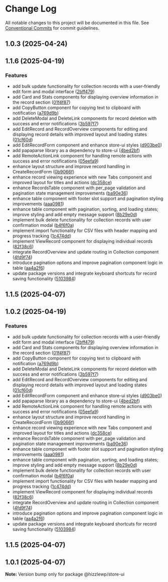 # Change Log

All notable changes to this project will be documented in this file.
See [Conventional Commits](https://conventionalcommits.org) for commit guidelines.

## 1.0.3 (2025-04-24)



## 1.1.6 (2025-04-19)


### Features

* add bulk update functionality for collection records with a user-friendly edit form and modal interface ([2bff479](https://github.com/hizzle-co/hizzle/commit/2bff479368f5f6ebc21402be0b86237da971430b))
* add Card and Stats components for displaying overview information in the record section ([01f4f87](https://github.com/hizzle-co/hizzle/commit/01f4f87427574dd8d72c78f210b3f97ddaae2a87))
* add CopyButton component for copying text to clipboard with notification ([a769d9b](https://github.com/hizzle-co/hizzle/commit/a769d9b7152e66aeec6097317bc142becf9acb66))
* add DeleteModal and DeleteLink components for record deletion with success and error notifications ([3b597f7](https://github.com/hizzle-co/hizzle/commit/3b597f7dea6016a8e2bc384e078bbfa3c2f113db))
* add EditRecord and RecordOverview components for editing and displaying record details with improved layout and loading states ([01cf60d](https://github.com/hizzle-co/hizzle/commit/01cf60d36c511c306257469e551d937805868e21))
* add EditRecordForm component and enhance store-ui styles ([d903be0](https://github.com/hizzle-co/hizzle/commit/d903be02f0c152e5a7cfcdefa49e675ecbab017d))
* add papaparse library as a dependency to store-ui ([4bed2bf](https://github.com/hizzle-co/hizzle/commit/4bed2bf6f4c4cfbec059bc06736b55534175c60c))
* add RemoteActionLink component for handling remote actions with success and error notifications ([05eefa9](https://github.com/hizzle-co/hizzle/commit/05eefa9d4ccb386bb873fd142153db55698ea50c))
* enhance layout structure and improve record handling in CreateRecordForm ([0b9066f](https://github.com/hizzle-co/hizzle/commit/0b9066faf2b14647a0fe7236c3b3e7f6ac2f15a4))
* enhance record viewing experience with new Tabs component and improved layout for titles and actions ([dc358ce](https://github.com/hizzle-co/hizzle/commit/dc358ce4ebfc84ea06e8f10a8224915883ed2872))
* enhance RecordsTable component with per_page validation and pagination state management improvements ([ba90e36](https://github.com/hizzle-co/hizzle/commit/ba90e36d20271a40e4206076c5ce20a264787673))
* enhance table component with footer slot support and pagination styling improvements ([aaa0981](https://github.com/hizzle-co/hizzle/commit/aaa098119d9c209e15d5622ab31a54d7c8a92758))
* enhance table component with pagination, sorting, and loading states; improve styling and add empty message support ([8b29e0d](https://github.com/hizzle-co/hizzle/commit/8b29e0d6c80fc8f4d9ffbb9efb9ed9015ef93f29))
* implement bulk delete functionality for collection records with user confirmation modal ([b4f6f0a](https://github.com/hizzle-co/hizzle/commit/b4f6f0ab1d9d6572235318e58cefa3252f662b72))
* implement import functionality for CSV files with header mapping and progress tracking ([1c474dd](https://github.com/hizzle-co/hizzle/commit/1c474dd32806e6a9553aa344e5993ee629fb0754))
* implement ViewRecord component for displaying individual records ([82f38c6](https://github.com/hizzle-co/hizzle/commit/82f38c69dc5fc882b57fa21ed447b638d56ce52a))
* integrate RecordOverview and update routing in Collection component ([4fd9f74](https://github.com/hizzle-co/hizzle/commit/4fd9f74c561ab8f09614aca03528b6b237f89b5c))
* introduce pagination options and improve pagination component logic in table ([aa4a2f6](https://github.com/hizzle-co/hizzle/commit/aa4a2f63205db208c495438589434ae18aa863c3))
* update package versions and integrate keyboard shortcuts for record saving functionality ([5103984](https://github.com/hizzle-co/hizzle/commit/5103984010f2e24fdee0368332d7d299f92e724b))



## 1.1.5 (2025-04-07)





## 1.0.2 (2025-04-19)


### Features

* add bulk update functionality for collection records with a user-friendly edit form and modal interface ([2bff479](https://github.com/hizzle-co/hizzle/commit/2bff479368f5f6ebc21402be0b86237da971430b))
* add Card and Stats components for displaying overview information in the record section ([01f4f87](https://github.com/hizzle-co/hizzle/commit/01f4f87427574dd8d72c78f210b3f97ddaae2a87))
* add CopyButton component for copying text to clipboard with notification ([a769d9b](https://github.com/hizzle-co/hizzle/commit/a769d9b7152e66aeec6097317bc142becf9acb66))
* add DeleteModal and DeleteLink components for record deletion with success and error notifications ([3b597f7](https://github.com/hizzle-co/hizzle/commit/3b597f7dea6016a8e2bc384e078bbfa3c2f113db))
* add EditRecord and RecordOverview components for editing and displaying record details with improved layout and loading states ([01cf60d](https://github.com/hizzle-co/hizzle/commit/01cf60d36c511c306257469e551d937805868e21))
* add EditRecordForm component and enhance store-ui styles ([d903be0](https://github.com/hizzle-co/hizzle/commit/d903be02f0c152e5a7cfcdefa49e675ecbab017d))
* add papaparse library as a dependency to store-ui ([4bed2bf](https://github.com/hizzle-co/hizzle/commit/4bed2bf6f4c4cfbec059bc06736b55534175c60c))
* add RemoteActionLink component for handling remote actions with success and error notifications ([05eefa9](https://github.com/hizzle-co/hizzle/commit/05eefa9d4ccb386bb873fd142153db55698ea50c))
* enhance layout structure and improve record handling in CreateRecordForm ([0b9066f](https://github.com/hizzle-co/hizzle/commit/0b9066faf2b14647a0fe7236c3b3e7f6ac2f15a4))
* enhance record viewing experience with new Tabs component and improved layout for titles and actions ([dc358ce](https://github.com/hizzle-co/hizzle/commit/dc358ce4ebfc84ea06e8f10a8224915883ed2872))
* enhance RecordsTable component with per_page validation and pagination state management improvements ([ba90e36](https://github.com/hizzle-co/hizzle/commit/ba90e36d20271a40e4206076c5ce20a264787673))
* enhance table component with footer slot support and pagination styling improvements ([aaa0981](https://github.com/hizzle-co/hizzle/commit/aaa098119d9c209e15d5622ab31a54d7c8a92758))
* enhance table component with pagination, sorting, and loading states; improve styling and add empty message support ([8b29e0d](https://github.com/hizzle-co/hizzle/commit/8b29e0d6c80fc8f4d9ffbb9efb9ed9015ef93f29))
* implement bulk delete functionality for collection records with user confirmation modal ([b4f6f0a](https://github.com/hizzle-co/hizzle/commit/b4f6f0ab1d9d6572235318e58cefa3252f662b72))
* implement import functionality for CSV files with header mapping and progress tracking ([1c474dd](https://github.com/hizzle-co/hizzle/commit/1c474dd32806e6a9553aa344e5993ee629fb0754))
* implement ViewRecord component for displaying individual records ([82f38c6](https://github.com/hizzle-co/hizzle/commit/82f38c69dc5fc882b57fa21ed447b638d56ce52a))
* integrate RecordOverview and update routing in Collection component ([4fd9f74](https://github.com/hizzle-co/hizzle/commit/4fd9f74c561ab8f09614aca03528b6b237f89b5c))
* introduce pagination options and improve pagination component logic in table ([aa4a2f6](https://github.com/hizzle-co/hizzle/commit/aa4a2f63205db208c495438589434ae18aa863c3))
* update package versions and integrate keyboard shortcuts for record saving functionality ([5103984](https://github.com/hizzle-co/hizzle/commit/5103984010f2e24fdee0368332d7d299f92e724b))



## 1.1.5 (2025-04-07)





## 1.0.1 (2025-04-07)

**Note:** Version bump only for package @hizzlewp/store-ui
